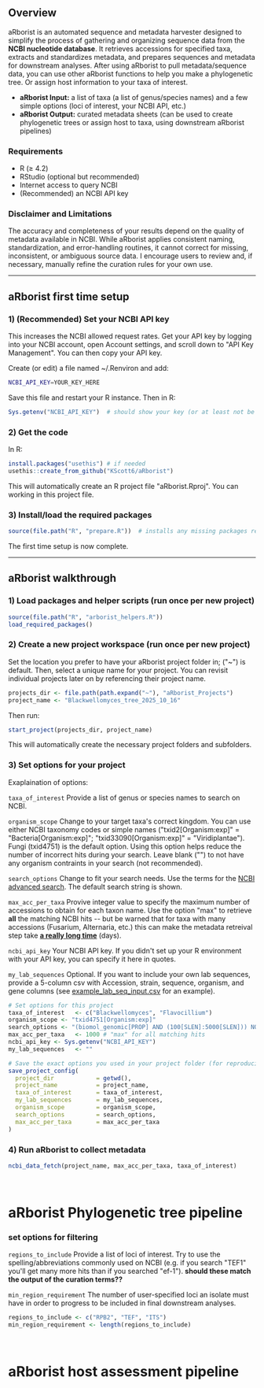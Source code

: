 ## Overview

aRborist is an automated sequence and metadata harvester designed to simplify the process of gathering and organizing sequence data from the **NCBI nucleotide database**. It retrieves accessions for specified taxa, extracts and standardizes metadata, and prepares sequences and metadata for downstream analyses. After using aRborist to pull metadata/sequence data, you can use other aRborist functions to help you make a phylogenetic tree. Or assign host information to your taxa of interest.

- **aRborist Input:** a list of taxa (a list of genus/species names) and a few simple options (loci of interest, your NCBI API, etc.)  
- **aRborist Output:** curated metadata sheets (can be used to create phylogenetic trees or assign host to taxa, using downstream aRborist pipelines)


### Requirements

- R (≥ 4.2)
- RStudio (optional but recommended)
- Internet access to query NCBI
- (Recommended) an NCBI API key

### Disclaimer and Limitations

The accuracy and completeness of your results depend on the quality of metadata available in NCBI. While aRborist applies consistent naming, standardization, and error-handling routines, it cannot correct for missing, inconsistent, or ambiguous source data. I encourage users to review and, if necessary, manually refine the curation rules for your own use.

---

## aRborist first time setup

### 1) (Recommended) Set your NCBI API key 

This increases the NCBI allowed request rates. Get your API key by logging into your NCBI account, open Account settings, and scroll down to "API Key Management". You can then copy your API key.

Create (or edit) a file named ~/.Renviron and add:

```bash
NCBI_API_KEY=YOUR_KEY_HERE
```

Save this file and restart your R instance. Then in R:

```R
Sys.getenv("NCBI_API_KEY")  # should show your key (or at least not be empty)
```

### 2) Get the code

In R: 
```r
install.packages("usethis") # if needed
usethis::create_from_github("KScott6/aRborist")
```

This will automatically create an R project file "aRborist.Rproj". You can working in this project file.

### 3) Install/load the required packages

```R
source(file.path("R", "prepare.R"))  # installs any missing packages required by aRborist
```

The first time setup is now complete.

---

## aRborist walkthrough

### 1) Load packages and helper scripts (run once per new project)

```R
source(file.path("R", "arborist_helpers.R"))
load_required_packages()
```

### 2) Create a new project workspace (run once per new project)

Set the location you prefer to have your aRborist project folder in; ("~") is default. Then, select a unique name for your project. You can revisit individual projects later on by referencing their project name.

```R
projects_dir <- file.path(path.expand("~"), "aRborist_Projects")
project_name <- "Blackwellomyces_tree_2025_10_16"
```

Then run:

```R
start_project(projects_dir, project_name) 
```

This will automatically create the necessary project folders and subfolders. 

### 3) Set options for your project

Exaplaination of options:

`taxa_of_interest` Provide a list of genus or species names to search on NCBI. 

`organism_scope` Change to your target taxa's correct kingdom. You can use either NCBI taxonomy codes or simple names ("txid2[Organism:exp]" = "Bacteria[Organism:exp]"; "txid33090[Organism:exp]" = "Viridiplantae"). Fungi (txid4751) is the default option. Using this option helps reduce the number of incorrect hits during your search. Leave blank ("") to not have any organism contraints in your search (not recommended).

`search_options` Change to fit your search needs. Use the terms for the [NCBI advanced search](https://www.ncbi.nlm.nih.gov/nuccore/advanced). The default search string is shown.

`max_acc_per_taxa` Provive integer value to specify the maximum number of accessions to obtain for each taxon name. Use the option "max" to retrieve **all** the matching NCBI hits -- but be warned that for taxa with many accessions (Fusarium, Alternaria, etc.) this can make the metadata retreival step take **<u>a really long time</u>** (days). 

`ncbi_api_key` Your NCBI API key. If you didn't set up your R environment with your API key, you can specify it here in quotes.

`my_lab_sequences` Optional. If you want to include your own lab sequences, provide a 5-column csv with Accession, strain, sequence, organism, and gene columns (see [example_lab_seq_input.csv](example_data/example_lab_seq_input.csv) for an example).

```R
# Set options for this project
taxa_of_interest   <- c("Blackwellomyces", "Flavocillium")
organism_scope <- "txid4751[Organism:exp]"
search_options <- "(biomol_genomic[PROP] AND (100[SLEN]:5000[SLEN])) NOT Contig[All Fields] NOT scaffold[All Fields] NOT genome[All Fields]"
max_acc_per_taxa   <- 1000 # "max" for all matching hits
ncbi_api_key <- Sys.getenv("NCBI_API_KEY")
my_lab_sequences   <- "" 

# Save the exact options you used in your project folder (for reproducibility)
save_project_config(
  project_dir            = getwd(),
  project_name           = project_name,
  taxa_of_interest       = taxa_of_interest,          
  my_lab_sequences       = my_lab_sequences,
  organism_scope         = organism_scope,
  search_options         = search_options,
  max_acc_per_taxa       = max_acc_per_taxa    
)

```

### 4) Run aRborist to collect metadata

```R
ncbi_data_fetch(project_name, max_acc_per_taxa, taxa_of_interest)
```

<br> 

# aRborist Phylogenetic tree pipeline

### set options for filtering

`regions_to_include` Provide a list of loci of interest. Try to use the spelling/abbreviations commonly used on NCBI (e.g. if you search "TEF1" you'll get many more hits than if you searched "ef-1"). **should these match the output of the curation terms??**

`min_region_requirement` The number of user-specified loci an isolate must have in order to progress to be included in final downstream analyses. 

```R
regions_to_include <- c("RPB2", "TEF", "ITS")
min_region_requirement <- length(regions_to_include)
```

<br>

# aRborist host assessment pipeline

